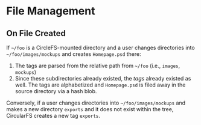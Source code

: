 # File Management

## On File Created

If `~/foo` is a CircleFS-mounted directory and a user changes directories into `~/foo/images/mockups` and creates `Homepage.psd` there:
1. The tags are parsed from the relative path from `~/foo` (i.e., `images`, `mockups`)
2. Since these subdirectories already existed, the *tags* already existed as well. The tags are alphabetized and `Homepage.psd` is filed away in the source directory via a hash blob.

Conversely, if a user changes directories into `~/foo/images/mockups` and makes a new directory `exports` and it does not exist within the tree, CircularFS creates a new tag `exports`.
